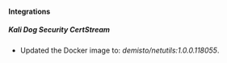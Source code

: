 
#### Integrations

##### Kali Dog Security CertStream

- Updated the Docker image to: *demisto/netutils:1.0.0.118055*.
